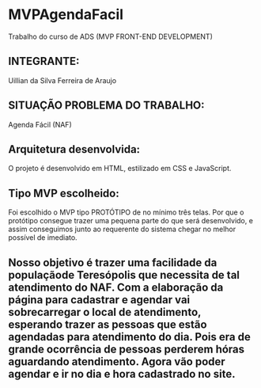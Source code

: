 # MVPAgendaFacil

Trabalho do curso de ADS (MVP FRONT-END DEVELOPMENT)

INTEGRANTE:
----------
Uillian da Silva Ferreira de Araujo

SITUAÇÃO PROBLEMA DO TRABALHO: 
-----------
Agenda Fácil (NAF)

Arquitetura desenvolvida:
-----------
O projeto é desenvolvido em HTML, estilizado em CSS e JavaScript.

Tipo MVP escolheido:
------------
Foi escolhido o MVP tipo PROTÓTIPO de no mínimo três telas. Por que o protótipo consegue trazer uma pequena parte do que será desenvolvido, e assim conseguimos junto ao requerente do sistema chegar no melhor possível de imediato.

Nosso objetivo é trazer uma facilidade da populaçãode Teresópolis que necessita de tal atendimento do NAF. Com a elaboração da página para cadastrar e agendar vai sobrecarregar o local de atendimento, esperando trazer as pessoas que estão agendadas para atendimento do dia.
Pois era de grande ocorrência de pessoas perderem hóras aguardando atendimento. Agora vão poder agendar e ir no dia e hora cadastrado no site.
-----------

